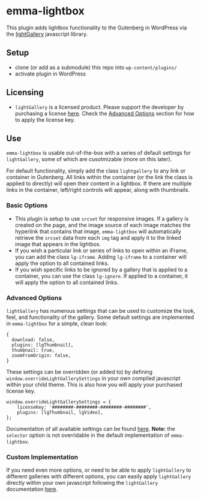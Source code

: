 # emma-lightbox

This plugin adds lightbox functionality to the Gutenberg in WordPress via the [lightGallery](https://www.lightgalleryjs.com/) javascript library.

## Setup
* clone (or add as a submodule) this repo into `wp-content/plugins/`
* activate plugin in WordPress

## Licensing
* `lightGallery` is a licensed product. Please support the developer by purchasing a license [here](https://www.lightgalleryjs.com/license/). Check the [Advanced Options](#advanced-options) section for how to apply the license key.

## Use
`emma-lightbox` is usable out-of-the-box with a series of default settings for `lightGallery`, some of which are cusotmizable (more on this later).

For default functionality, simply add the class `lightgallery` to any link or container in Gutenberg. All links within the container (or the link the class is applied to directly) will open their content in a lightbox. If there are multiple links in the container, left/right controls will appear, along with thumbnails.

### Basic Options
* This plugin is setup to use `srcset` for responsive images. If a gallery is created on the page, and the image source of each image matches the hyperlink that contains that image, `emma-lightbox` will automatically retrieve the `srcset` data from each `img` tag and apply it to the linked image that appears in the lightbox.
* If you wish a particular link or series of links to open within an iFrame, you can add the class `lg-iframe`. Adding `lg-iframe` to a container will apply the option to all contained links.
* If you wish specific links to be ignored by a gallery that is applied to a container, you can use the class `lg-ignore`. If applied to a container, it will apply the option to all contained links.

### Advanced Options
`lightGallery` has numerous settings that can be used to customize the look, feel, and functionality of the gallery. Some default settings are implemented in `emma-lightbox` for a simple, clean look:
```
{
  download: false,
  plugins: [lgThumbnail],
  thumbnail: true,
  zoomFromOrigin: false,
}
```

These settings can be overridden (or added to) by defining `window.overrideLightGallerySettings` in your own compiled javascript within your child theme. This is also how you will apply your purchased license key.
```
window.overrideLightGallerySettings = {
	licenseKey: '########-########-########-########',
	plugins: [lgThumbnail, lgVideo],
};
```
Documentation of all available settings can be found [here](https://www.lightgalleryjs.com/docs/settings/). **Note:** the `selector` option is not overridable in the default implementation of `emma-lightbox`.

### Custom Implementation
If you need even more options, or need to be able to apply `lightGallery` to different galleries with different options, you can easily apply `lightGallery` directly within your own javascript following the `lightGallery` documentation [here](https://www.lightgalleryjs.com/docs/getting-started/).
